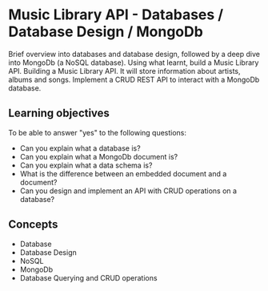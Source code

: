 
# Music Library API - Databases / Database Design / MongoDb
Brief overview into databases and database design, followed by a deep dive into MongoDb (a NoSQL database). Using what learnt, build a Music Library API. Building a Music Library API. It will store information about artists, albums and songs. Implement a CRUD REST API to interact with a MongoDb database.

## Learning objectives
To be able to answer "yes" to the following questions:
- Can you explain what a database is?
- Can you explain what a MongoDb document is?
- Can you explain what a data schema is?
- What is the difference between an embedded document and a document?
- Can you design and implement an API with CRUD operations on a database?

## Concepts
- Database
- Database Design
- NoSQL
- MongoDb
- Database Querying and CRUD operations
